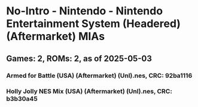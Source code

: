 # No-Intro - Nintendo - Nintendo Entertainment System (Headered) (Aftermarket) MIAs
## Games: 2, ROMs: 2, as of 2025-05-03

### Armed for Battle (USA) (Aftermarket) (Unl).nes, CRC: 92ba1116
### Holly Jolly NES Mix (USA) (Aftermarket) (Unl).nes, CRC: b3b30a45
